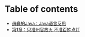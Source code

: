 # Table of contents

* [愚蠢的Java：Java语言反思](README.md)
* [第1章：只准州官放火 不准百姓点灯](di-1-zhang-zhi-zhun-zhou-guan-fang-huo-bu-zhun-bai-xing-dian-deng.md)

